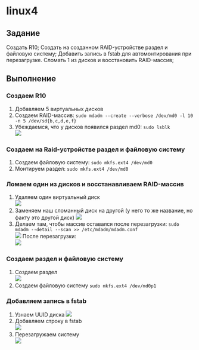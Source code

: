 # linux4

## Задание
Создать R10;
Создать на созданном RAID-устройстве раздел и файловую систему;
Добавить запись в fstab для автомонтирования при перезагрузке.
Сломать 1 из дисков и восстановить RAID-массив;

## Выполнение
### Создаем R10
1. Добавляем 5 виртуальных дисков 
2. Создаем RAID-массив: `sudo mdadm --create --verbose /dev/md0 -l 10 -n 5 /dev/sd{b,c,d,e,f}`
3. Убеждаемся, что у дисков появился раздел md0: `sudo lsblk`  
![](https://sun9-9.userapi.com/impg/97bk-li9K3S36cfjQtjKG42BReGsxpf4tcTauQ/i7ECmMnOaPY.jpg?size=517x309&quality=96&proxy=1&sign=ed8f878a39dd82604f97180ed8901c17&type=album)

### Создаем на Raid-устройстве раздел и файловую систему
1. Создаем файловую систему: `sudo mkfs.ext4 /dev/md0`
2. Монтируем раздел: `sudo mkfs.ext4 /dev/md0`

### Ломаем один из дисков и восстанавливаем RAID-массив
1. Удаляем один виртуальный диск   
![](https://sun9-65.userapi.com/impg/vlW7w5Xb6U2iP9Kk2LTI8BqytnR5aTpNG8uKGQ/-JWguxZreBo.jpg?size=637x202&quality=96&proxy=1&sign=21fa64c3fa8fce607293c36ddcd536d6&type=album)
2. Заменяем наш сломанный диск на другой (у него то же название, но факту это другой диск)
![](https://sun9-13.userapi.com/impg/oJXr2Hg94wjE51Yt9HpUiid4AOIfT1qOZIPqyw/MQNk14wBozQ.jpg?size=660x194&quality=96&proxy=1&sign=20a878cbba7a71f52737342e825cedc2&type=album)
3. Делаем там, чтобы массив оставался после перезагрузки: `sudo mdadm --detail --scan >> /etc/mdadm/mdadm.conf`  
![](https://sun9-3.userapi.com/impg/0v52bs_kGl_lqXe4w7RvoX9qBbkkS4FdGboncQ/IwU9mVizQ2M.jpg?size=752x73&quality=96&proxy=1&sign=013936e7c2a8474d9f368323860ef7c7&type=album)
После перезагрузки:    
![](https://sun9-71.userapi.com/impg/GowG94FdWrIGmUs0ZFCTItrYMuJ7Mq3D1Mf79A/A7O1VWcp8V4.jpg?size=643x244&quality=96&proxy=1&sign=a30f35aace2e8c857a2a03bf59ff1ecf&type=album)

### Создаем раздел и файловую систему 
1. Создаем раздел  
![](https://sun9-47.userapi.com/impg/-Jy2rX4R5hHXNAVkgTaK9AeHXSYO8JgwXZhrEw/XCX-z6DwwLU.jpg?size=688x193&quality=96&proxy=1&sign=766d198794e669725fa26f7112a28143&type=album)
2. Создаем файловую систему 
`sudo mkfs.ext4 /dev/md0p1`

### Добавляем запись в fstab
1. Узнаем UUID диска
![](https://sun9-28.userapi.com/impg/khcdn6beMTOd-6ZUcbY9ym-i3uTwLcLQAMEjjg/CkKAtE3Xq-E.jpg?size=593x38&quality=96&proxy=1&sign=9ef27a02a3eb224547cb4955cdc6b224&type=album)
2. Добавляем строку в fstab  
![](https://sun9-19.userapi.com/impg/8tDR7ryFYXgKhLp7kDL7xvrcx0jnt8ttqIee4A/P2mnL2A1XJM.jpg?size=863x310&quality=96&proxy=1&sign=b0de864f13511e6dc5babc88911ce387&type=album)
3. Перезагружаем систему  
![](https://sun9-27.userapi.com/impg/Tpu9EXqP38TsCfEmJo0VhJ5v6LpEBLPSNXY14g/C3rEkul8mZI.jpg?size=539x314&quality=96&proxy=1&sign=5e16b2384982985df54e584157e695a7&type=album)

